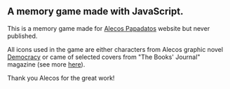 ## A memory game made with JavaScript. 

This is a memory game made for [Alecos Papadatos](https:www.alecos.eu) website but never published.

All icons used in the game are either characters from Alecos graphic novel [Democracy](https://alecos.eu/graphic-novels/democracy/) or came of selected covers from "The Books' Journal" magazine (see more [here](https://alecos.eu/selected-covers-from-the-books-journal/)). 

Thank you Alecos for the great work!

